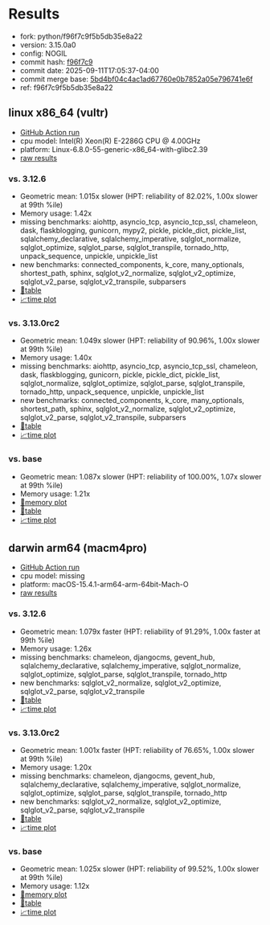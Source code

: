 # Results

- fork: python/f96f7c9f5b5db35e8a22
- version: 3.15.0a0
- config: NOGIL
- commit hash: [f96f7c9](https://github.com/python/cpython/commit/f96f7c9)
- commit date: 2025-09-11T17:05:37-04:00
- commit merge base: [5bd4bf04c4ac1ad67760e0b7852a05e796741e6f](https://github.com/python/cpython/commit/5bd4bf04c4ac1ad67760e0b7852a05e796741e6f)
- ref: f96f7c9f5b5db35e8a22

## linux x86_64 (vultr)

- [GitHub Action run](https://github.com/facebookexperimental/free-threading-benchmarking/actions/runs/17660804751)
- cpu model: Intel(R) Xeon(R) E-2286G CPU @ 4.00GHz
- platform: Linux-6.8.0-55-generic-x86_64-with-glibc2.39
- [raw results](bm-20250911-vultr-x86_64-python-f96f7c9f5b5db35e8a22-3.15.0a0-f96f7c9.json)

### vs. 3.12.6

- Geometric mean: 1.015x slower (HPT: reliability of 82.02%, 1.00x slower at 99th %ile)
- Memory usage: 1.42x
- missing benchmarks: aiohttp, asyncio_tcp, asyncio_tcp_ssl, chameleon, dask, flaskblogging, gunicorn, mypy2, pickle, pickle_dict, pickle_list, sqlalchemy_declarative, sqlalchemy_imperative, sqlglot_normalize, sqlglot_optimize, sqlglot_parse, sqlglot_transpile, tornado_http, unpack_sequence, unpickle, unpickle_list
- new benchmarks: connected_components, k_core, many_optionals, shortest_path, sphinx, sqlglot_v2_normalize, sqlglot_v2_optimize, sqlglot_v2_parse, sqlglot_v2_transpile, subparsers
- [📄table](bm-20250911-vultr-x86_64-python-f96f7c9f5b5db35e8a22-3.15.0a0-f96f7c9-vs-3.12.6.md)
- [📈time plot](bm-20250911-vultr-x86_64-python-f96f7c9f5b5db35e8a22-3.15.0a0-f96f7c9-vs-3.12.6.svg)

### vs. 3.13.0rc2

- Geometric mean: 1.049x slower (HPT: reliability of 90.96%, 1.00x slower at 99th %ile)
- Memory usage: 1.40x
- missing benchmarks: aiohttp, asyncio_tcp, asyncio_tcp_ssl, chameleon, dask, flaskblogging, gunicorn, pickle, pickle_dict, pickle_list, sqlglot_normalize, sqlglot_optimize, sqlglot_parse, sqlglot_transpile, tornado_http, unpack_sequence, unpickle, unpickle_list
- new benchmarks: connected_components, k_core, many_optionals, shortest_path, sphinx, sqlglot_v2_normalize, sqlglot_v2_optimize, sqlglot_v2_parse, sqlglot_v2_transpile, subparsers
- [📄table](bm-20250911-vultr-x86_64-python-f96f7c9f5b5db35e8a22-3.15.0a0-f96f7c9-vs-3.13.0rc2.md)
- [📈time plot](bm-20250911-vultr-x86_64-python-f96f7c9f5b5db35e8a22-3.15.0a0-f96f7c9-vs-3.13.0rc2.svg)

### vs. base

- Geometric mean: 1.087x slower (HPT: reliability of 100.00%, 1.07x slower at 99th %ile)
- Memory usage: 1.21x
- [🧠memory plot](bm-20250911-vultr-x86_64-python-f96f7c9f5b5db35e8a22-3.15.0a0-f96f7c9-vs-base-mem.svg)
- [📄table](bm-20250911-vultr-x86_64-python-f96f7c9f5b5db35e8a22-3.15.0a0-f96f7c9-vs-base.md)
- [📈time plot](bm-20250911-vultr-x86_64-python-f96f7c9f5b5db35e8a22-3.15.0a0-f96f7c9-vs-base.svg)

## darwin arm64 (macm4pro)

- [GitHub Action run](https://github.com/facebookexperimental/free-threading-benchmarking/actions/runs/17660804751)
- cpu model: missing
- platform: macOS-15.4.1-arm64-arm-64bit-Mach-O
- [raw results](bm-20250911-macm4pro-arm64-python-f96f7c9f5b5db35e8a22-3.15.0a0-f96f7c9.json)

### vs. 3.12.6

- Geometric mean: 1.079x faster (HPT: reliability of 91.29%, 1.00x faster at 99th %ile)
- Memory usage: 1.26x
- missing benchmarks: chameleon, djangocms, gevent_hub, sqlalchemy_declarative, sqlalchemy_imperative, sqlglot_normalize, sqlglot_optimize, sqlglot_parse, sqlglot_transpile, tornado_http
- new benchmarks: sqlglot_v2_normalize, sqlglot_v2_optimize, sqlglot_v2_parse, sqlglot_v2_transpile
- [📄table](bm-20250911-macm4pro-arm64-python-f96f7c9f5b5db35e8a22-3.15.0a0-f96f7c9-vs-3.12.6.md)
- [📈time plot](bm-20250911-macm4pro-arm64-python-f96f7c9f5b5db35e8a22-3.15.0a0-f96f7c9-vs-3.12.6.svg)

### vs. 3.13.0rc2

- Geometric mean: 1.001x faster (HPT: reliability of 76.65%, 1.00x slower at 99th %ile)
- Memory usage: 1.20x
- missing benchmarks: chameleon, djangocms, gevent_hub, sqlalchemy_declarative, sqlalchemy_imperative, sqlglot_normalize, sqlglot_optimize, sqlglot_parse, sqlglot_transpile, tornado_http
- new benchmarks: sqlglot_v2_normalize, sqlglot_v2_optimize, sqlglot_v2_parse, sqlglot_v2_transpile
- [📄table](bm-20250911-macm4pro-arm64-python-f96f7c9f5b5db35e8a22-3.15.0a0-f96f7c9-vs-3.13.0rc2.md)
- [📈time plot](bm-20250911-macm4pro-arm64-python-f96f7c9f5b5db35e8a22-3.15.0a0-f96f7c9-vs-3.13.0rc2.svg)

### vs. base

- Geometric mean: 1.025x slower (HPT: reliability of 99.52%, 1.00x slower at 99th %ile)
- Memory usage: 1.12x
- [🧠memory plot](bm-20250911-macm4pro-arm64-python-f96f7c9f5b5db35e8a22-3.15.0a0-f96f7c9-vs-base-mem.svg)
- [📄table](bm-20250911-macm4pro-arm64-python-f96f7c9f5b5db35e8a22-3.15.0a0-f96f7c9-vs-base.md)
- [📈time plot](bm-20250911-macm4pro-arm64-python-f96f7c9f5b5db35e8a22-3.15.0a0-f96f7c9-vs-base.svg)

